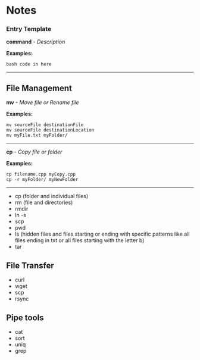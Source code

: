 # Notes

### Entry Template


__command__ - _Description_

__Examples:__

```
bash code in here
```
---

## File Management

__mv__ - _Move file or Rename file_

__Examples:__

```
mv sourceFile destinationFile
mv sourceFile destinationLocation
mv myFile.txt myFolder/
```
---

__cp__ - _Copy file or folder_

__Examples:__

```
cp filename.cpp myCopy.cpp
cp -r myFolder/ myNewFolder
```
---

* cp (folder and individual files)
* rm (file and directories)
* rmdir
* ln -s
* scp
* pwd
* ls (hidden files and files starting or ending with specific patterns like all files ending in txt or all files starting with the letter b)
* tar

## File Transfer

* curl
* wget
* scp
* rsync

## Pipe tools

* cat
* sort
* uniq
* grep

